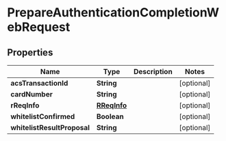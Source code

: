 # PrepareAuthenticationCompletionWebRequest

## Properties
Name | Type | Description | Notes
------------ | ------------- | ------------- | -------------
**acsTransactionId** | **String** |  |  [optional]
**cardNumber** | **String** |  |  [optional]
**rReqInfo** | [**RReqInfo**](RReqInfo.md) |  |  [optional]
**whitelistConfirmed** | **Boolean** |  |  [optional]
**whitelistResultProposal** | **String** |  |  [optional]
